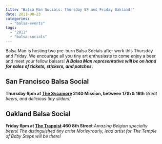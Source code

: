 ```yaml
---
title: "Balsa Man Socials: Thursday SF and Friday Oakland!"
date: 2011-08-23
categories: 
  - "balsa-events"
tags: 
  - "2011"
  - "balsa-socials"
---
```


Balsa Man is hosting two pre-burn Balsa Socials after work this Thursday and Friday. We encourage all you tiny art enthusiasts to come enjoy a beer and meet your fellow balsars! **_A Balsa Man representative will be on hand for sales of tickets, stickers, and patches._**

## San Francisco Balsa Social

**Thursday 6pm at [The Sycamore](http://thesycamoresf.com/) 2140 Mission, between 17th & 18th** _Great beers, and delicious tiny sliders!_

## Oakland Balsa Social

**Friday 6pm at [The Trappist](http://thetrappist.com/) 460 8th Street** _Amazing Belgian specialty beers! The distinguished tiny artist Morleyroarly, lead artist for The Temple of Baby Steps will be there!_

